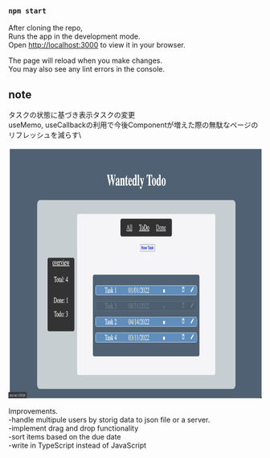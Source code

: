 ### `npm start`
After cloning the repo, \
Runs the app in the development mode.\
Open [http://localhost:3000](http://localhost:3000) to view it in your browser.

The page will reload when you make changes.\
You may also see any lint errors in the console.

## note
タスクの状態に基づき表示タスクの変更\
useMemo, useCallbackの利用で今後Componentが増えた際の無駄なページのリフレッシュを減らす\

<p align="center">
  <img src="wantedly-todo/public/assets/wantedlyTodo.png" height="500px">
</p>

Improvements. \
-handle multipule users by storig data to json file or a server.\
-implement drag and drop functionality\
-sort items based on the due date\
-write in TypeScript instead of JavaScript
